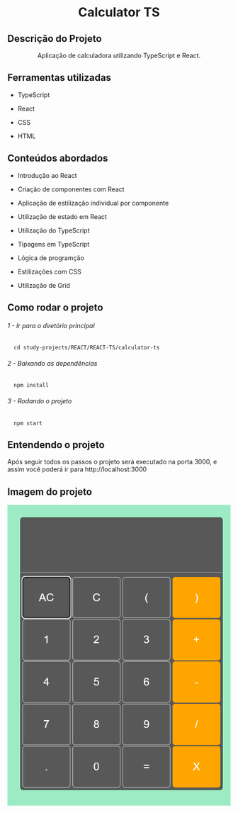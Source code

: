 <h1 align="center">Calculator TS</h1>

## Descrição do Projeto

<p align="center">Aplicação de calculadora utilizando TypeScript e React.</p>

## Ferramentas utilizadas

<ul>
  <li><p>TypeScript</p></li>
  <li><p>React</p></li>
  <li><p>CSS</p></li>
  <li><p>HTML</p></li>
</ul>


## Conteúdos abordados

<ul>
  <li><p>Introdução ao React</p></li>
  <li><p>Criação de componentes com React</p></li>
  <li><p>Aplicação de estilização individual por componente</p></li>
  <li><p>Utilização de estado em React</p></li>
  <li><p>Utilização do TypeScript</p></li>
  <li><p>Tipagens em TypeScript</p></li>
  <li><p>Lógica de programção</p></li>
  <li><p>Estilizações com CSS</p></li>
  <li><p>Utilização de Grid</p></li>
</ul>

## Como rodar o projeto

<h6><p>1 - Ir para o diretório principal</p></h6>

```
  cd study-projects/REACT/REACT-TS/calculator-ts
```

<h6><p>2 - Baixando as dependências</p></h6>

```
  npm install
```

<h6><p>3 - Rodando o projeto</p></h6>

```
  npm start
```
## Entendendo o projeto

<p>Após seguir todos os passos o projeto será executado na porta 3000, e assim você poderá ir para http://localhost:3000</p>

## Imagem do projeto
![alt text](image.png)